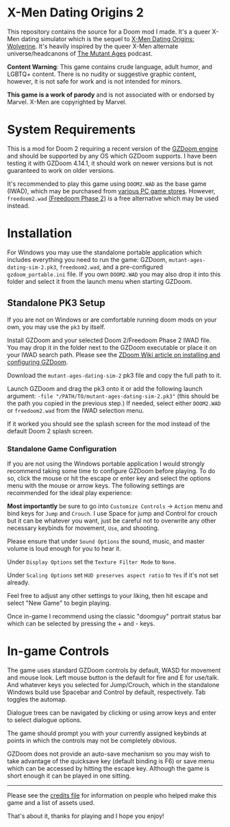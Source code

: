 # X-Men Dating Origins 2
This repository contains the source for a Doom mod I made. It's a queer X-Men dating simulator which is the sequel to [X-Men Dating Origins: Wolverine](https://www.eliotlash.com/works/mutant-ages-dating-sim). It's heavily inspired by the queer X-Men alternate universe/headcanons of [The Mutant Ages](https://soundcloud.com/themutantages) podcast.

**Content Warning**: This game contains crude language, adult humor, and LGBTQ+ content. There is no nudity or suggestive graphic content, however, it is not safe for work and is not intended for minors.

**This game is a work of parody** and is not associated with or endorsed by Marvel.  X-Men are copyrighted by Marvel.

# System Requirements
This is a mod for Doom 2 requiring a recent version of the [GZDoom engine](https://zdoom.org/downloads) and should be supported by any OS which GZDoom supports. I have been testing it with GZDoom 4.14.1, it should work on newer versions but is not guaranteed to work on older versions.

It's recommended to play this game using `DOOM2.WAD` as the base game (IWAD), which may be purchased from [various PC game stores](https://doom.bethesda.net/en-US/doom_doomii). However, `freedoom2.wad` [(Freedoom Phase 2)](https://freedoom.github.io/download.html) is a free alternative which may be used instead.

# Installation
For Windows you may use the standalone portable application which includes everything you need to run the game: GZDoom, `mutant-ages-dating-sim-2.pk3`, `freedoom2.wad`, and a pre-configured `gzdoom_portable.ini` file. If you own `DOOM2.WAD` you may also drop it into this folder and select it from the launch menu when starting GZDoom.

## Standalone PK3 Setup
If you are not on Windows or are comfortable running doom mods on your own, you may use the `pk3` by itself.

Install GZDoom and your selected Doom 2/Freedoom Phase 2 IWAD file. You may drop it in the folder next to the GZDoom executable or place it on your IWAD search path. Please see the [ZDoom Wiki article on installing and configuring GZDoom](https://zdoom.org/wiki/Installation_and_execution_of_ZDoom).

Download the `mutant-ages-dating-sim-2` pk3 file and copy the full path to it.

Launch GZDoom and drag the pk3 onto it or add the following launch argument:
`-file "/PATH/TO/mutant-ages-dating-sim-2.pk3"` (this should be the path you copied in the previous step.) If needed, select either `DOOM2.WAD` or `freedoom2.wad` from the IWAD selection menu.

If it worked you should see the splash screen for the mod instead of the default Doom 2 splash screen.

### Standalone Game Configuration
If you are not using the Windows portable application I would strongly recommend taking some time to configure GZDoom before playing. To do so, click the mouse or hit the escape or enter key and select the options menu with the mouse or arrow keys. The following settings are recommended for the ideal play experience:

**Most importantly** be sure to go into `Customize Controls` -> `Action` menu and bind keys for `Jump` and `Crouch`. I use Space for jump and Control for crouch but it can be whatever you want, just be careful not to overwrite any other necessary keybinds for movement, `Use`, and shooting.

Please ensure that under `Sound Options` the sound, music, and master volume is loud enough for you to hear it.

Under `Display Options` set the `Texture Filter Mode` to `None`.

Under `Scaling Options` set `HUD preserves aspect ratio` to `Yes` if it's not set already.

Feel free to adjust any other settings to your liking, then hit escape and select "New Game" to begin playing.

Once in-game I recommend using the classic "doomguy" portrait status bar which can be selected by pressing the + and - keys.

# In-game Controls
The game uses standard GZDoom controls by default, WASD for movement and mouse look. Left mouse button is the default for fire and E for use/talk. And whatever keys you selected for Jump/Crouch, which in the standalone Windows build use Spacebar and Control by default, respectively. Tab toggles the automap.

Dialogue trees can be navigated by clicking or using arrow keys and enter to select dialogue options.

The game should prompt you with your currently assigned keybinds at points in which the controls may not be completely obvious.

GZDoom does not provide an auto-save mechanism so you may wish to take advantage of the quicksave key (default binding is F6) or save menu which can be accessed by hitting the escape key. Although the game is short enough it can be played in one sitting.

***

Please see the [credits file](./CREDITS.md) for information on people who helped make this game and a list of assets used.

That's about it, thanks for playing and I hope you enjoy!